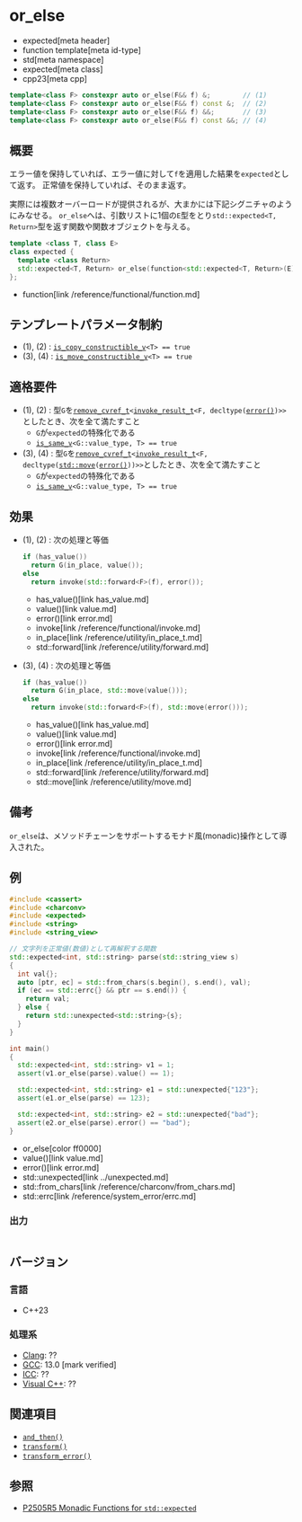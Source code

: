 # or_else
* expected[meta header]
* function template[meta id-type]
* std[meta namespace]
* expected[meta class]
* cpp23[meta cpp]

```cpp
template<class F> constexpr auto or_else(F&& f) &;        // (1)
template<class F> constexpr auto or_else(F&& f) const &;  // (2)
template<class F> constexpr auto or_else(F&& f) &&;       // (3)
template<class F> constexpr auto or_else(F&& f) const &&; // (4)
```

## 概要
エラー値を保持していれば、エラー値に対して`f`を適用した結果を`expected`として返す。
正常値を保持していれば、そのまま返す。

実際には複数オーバーロードが提供されるが、大まかには下記シグニチャのようにみなせる。
`or_else`へは、引数リストに1個の`E`型をとり`std::expected<T, Return>`型を返す関数や関数オブジェクトを与える。

```cpp
template <class T, class E>
class expected {
  template <class Return>
  std::expected<T, Return> or_else(function<std::expected<T, Return>(E)> func);
};
```
* function[link /reference/functional/function.md]


## テンプレートパラメータ制約
- (1), (2) : [`is_copy_constructible_v`](/reference/type_traits/is_copy_constructible.md)`<T> == true`
- (3), (4) : [`is_move_constructible_v`](/reference/type_traits/is_move_constructible.md)`<T> == true`


## 適格要件
- (1), (2) : 型`G`を[`remove_cvref_t`](/reference/type_traits/remove_cvref.md)`<`[`invoke_result_t`](/reference/type_traits/invoke_result.md)`<F, decltype(`[`error()`](error.md)`)>>`としたとき、次を全て満たすこと
    - `G`が`expected`の特殊化である
    - [`is_same_v`](/reference/type_traits/is_same.md)`<G::value_type, T> == true`
- (3), (4) : 型`G`を[`remove_cvref_t`](/reference/type_traits/remove_cvref.md)`<`[`invoke_result_t`](/reference/type_traits/invoke_result.md)`<F, decltype(`[`std::move`](/reference/utility/move.md)`(`[`error()`](error.md)`))>>`としたとき、次を全て満たすこと
    - `G`が`expected`の特殊化である
    - [`is_same_v`](/reference/type_traits/is_same.md)`<G::value_type, T> == true`


## 効果
- (1), (2) : 次の処理と等価
    ```cpp
    if (has_value())
      return G(in_place, value());
    else
      return invoke(std::forward<F>(f), error());
    ```
    * has_value()[link has_value.md]
    * value()[link value.md]
    * error()[link error.md]
    * invoke[link /reference/functional/invoke.md]
    * in_place[link /reference/utility/in_place_t.md]
    * std::forward[link /reference/utility/forward.md]

- (3), (4) : 次の処理と等価
    ```cpp
    if (has_value())
      return G(in_place, std::move(value()));
    else
      return invoke(std::forward<F>(f), std::move(error()));
    ```
    * has_value()[link has_value.md]
    * value()[link value.md]
    * error()[link error.md]
    * invoke[link /reference/functional/invoke.md]
    * in_place[link /reference/utility/in_place_t.md]
    * std::forward[link /reference/utility/forward.md]
    * std::move[link /reference/utility/move.md]


## 備考
`or_else`は、メソッドチェーンをサポートするモナド風(monadic)操作として導入された。


## 例
```cpp example
#include <cassert>
#include <charconv>
#include <expected>
#include <string>
#include <string_view>

// 文字列を正常値(数値)として再解釈する関数
std::expected<int, std::string> parse(std::string_view s)
{
  int val{};
  auto [ptr, ec] = std::from_chars(s.begin(), s.end(), val);
  if (ec == std::errc{} && ptr == s.end()) {
    return val;
  } else {
    return std::unexpected<std::string>{s};
  }
}

int main()
{
  std::expected<int, std::string> v1 = 1;
  assert(v1.or_else(parse).value() == 1);

  std::expected<int, std::string> e1 = std::unexpected{"123"};
  assert(e1.or_else(parse) == 123);

  std::expected<int, std::string> e2 = std::unexpected{"bad"};
  assert(e2.or_else(parse).error() == "bad");
}
```
* or_else[color ff0000]
* value()[link value.md]
* error()[link error.md]
* std::unexpected[link ../unexpected.md]
* std::from_chars[link /reference/charconv/from_chars.md]
* std::errc[link /reference/system_error/errc.md]

### 出力
```
```


## バージョン
### 言語
- C++23

### 処理系
- [Clang](/implementation.md#clang): ??
- [GCC](/implementation.md#gcc): 13.0 [mark verified]
- [ICC](/implementation.md#icc): ??
- [Visual C++](/implementation.md#visual_cpp): ??


## 関連項目
- [`and_then()`](and_then.md)
- [`transform()`](transform.md)
- [`transform_error()`](transform_error.md)


## 参照
- [P2505R5 Monadic Functions for `std::expected`](https://www.open-std.org/jtc1/sc22/wg21/docs/papers/2022/p2505r5.html)
